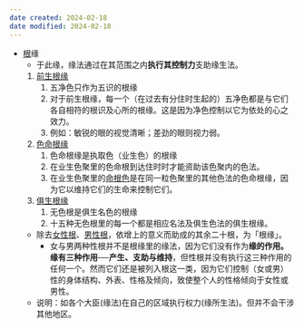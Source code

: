 ```yaml
---
date created: 2024-02-18
date modified: 2024-02-18
---
```

- [根](根.md)缘
    - 于此缘，缘法通过在其范围之内**执行其控制力**支助缘生法。
    1. [前生根缘](前生根缘.md) 
        1. 五净色只作为五识的根缘
        2. 对于前生根缘，每一个（在过去有分住时生起的）五净色都是与它们各自相符的根识及心所的根缘。这是因为净色控制以它为依处的心之效力。
        3. 例如：敏锐的眼的视觉清晰；差劲的眼则视力弱。
    2. [色命根缘](色命根缘.md) 
        1. 色命根缘是执取色（业生色）的根缘
        2. 在业生色聚里的色命根到达住时时才能资助该色聚内的色法。
        3. 在业生色聚里的[命根色](命根色.md)是在同一粒色聚里的其他色法的色命根缘，因为它以维持它们的生命来控制它们。
    3. [俱生根缘](俱生根缘.md) 
        1. 无色根是俱生名色的根缘
        2. 十五种无色根里的每一个都是相应名法及俱生色法的俱生根缘。
    - 除去[女性根](女性根.md)、[男性根](男性根.md)，依增上的意义而助成的其余二十根，为「根缘」。
        - 女与男两种性根并不是根缘里的缘法，因为它们没有作为**缘的作用。缘有三种作用──产生、支助与维持**，但性根并没有执行这三种作用的任何一个。然而它们还是被列入根这一类，因为它们控制（女或男）性的身体结构、外表、性格及倾向，致使整个人的性格倾向于女性或男性。
    - 说明：如各个大臣(缘法)在自己的区域执行权力(缘所生法)。但并不会干涉其他地区。
